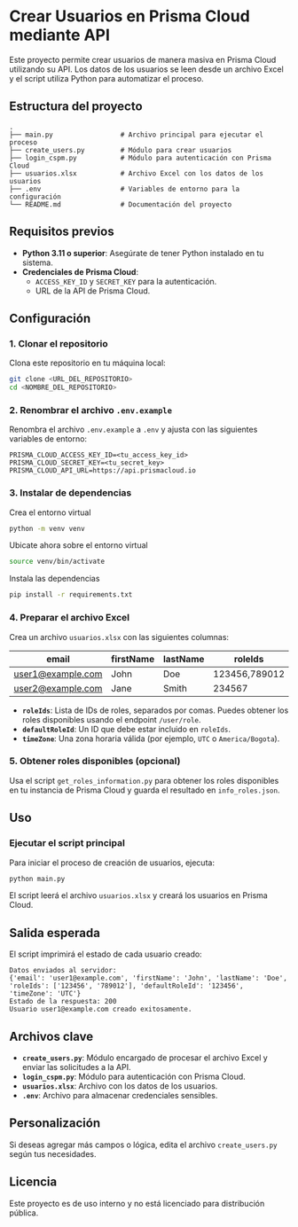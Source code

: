 
# Crear Usuarios en Prisma Cloud mediante API

Este proyecto permite crear usuarios de manera masiva en Prisma Cloud utilizando su API. Los datos de los usuarios se leen desde un archivo Excel y el script utiliza Python para automatizar el proceso.

## Estructura del proyecto

```
.
├── main.py                 # Archivo principal para ejecutar el proceso
├── create_users.py         # Módulo para crear usuarios
├── login_cspm.py           # Módulo para autenticación con Prisma Cloud
├── usuarios.xlsx           # Archivo Excel con los datos de los usuarios
├── .env                    # Variables de entorno para la configuración
└── README.md               # Documentación del proyecto
```

## Requisitos previos

- **Python 3.11 o superior**: Asegúrate de tener Python instalado en tu sistema.
- **Credenciales de Prisma Cloud**:
  - `ACCESS_KEY_ID` y `SECRET_KEY` para la autenticación.
  - URL de la API de Prisma Cloud.



## Configuración

### 1. Clonar el repositorio

Clona este repositorio en tu máquina local:

```bash
git clone <URL_DEL_REPOSITORIO>
cd <NOMBRE_DEL_REPOSITORIO>
```

### 2. Renombrar el archivo `.env.example`

Renombra el archivo `.env.example` a `.env` y ajusta con las siguientes variables de entorno:

```
PRISMA_CLOUD_ACCESS_KEY_ID=<tu_access_key_id>
PRISMA_CLOUD_SECRET_KEY=<tu_secret_key>
PRISMA_CLOUD_API_URL=https://api.prismacloud.io
```

### 3. Instalar de dependencias

Crea el entorno virtual
```bash
python -m venv venv
```

Ubicate ahora sobre el entorno virtual
```bash
source venv/bin/activate
```

Instala las dependencias
```bash
pip install -r requirements.txt
```

### 4. Preparar el archivo Excel

Crea un archivo `usuarios.xlsx` con las siguientes columnas:

| email               | firstName | lastName | roleIds          | defaultRoleId | timeZone     |
|---------------------|-----------|----------|------------------|---------------|--------------|
| user1@example.com   | John      | Doe      | 123456,789012    | 123456        | UTC          |
| user2@example.com   | Jane      | Smith    | 234567           | 234567        | America/Bogota |

- **`roleIds`**: Lista de IDs de roles, separados por comas. Puedes obtener los roles disponibles usando el endpoint `/user/role`.
- **`defaultRoleId`**: Un ID que debe estar incluido en `roleIds`.
- **`timeZone`**: Una zona horaria válida (por ejemplo, `UTC` o `America/Bogota`).

### 5. Obtener roles disponibles (opcional)

Usa el script `get_roles_information.py` para obtener los roles disponibles en tu instancia de Prisma Cloud y guarda el resultado en `info_roles.json`.

## Uso

### Ejecutar el script principal

Para iniciar el proceso de creación de usuarios, ejecuta:

```bash
python main.py
```

El script leerá el archivo `usuarios.xlsx` y creará los usuarios en Prisma Cloud.

## Salida esperada

El script imprimirá el estado de cada usuario creado:

```plaintext
Datos enviados al servidor:
{'email': 'user1@example.com', 'firstName': 'John', 'lastName': 'Doe', 'roleIds': ['123456', '789012'], 'defaultRoleId': '123456', 'timeZone': 'UTC'}
Estado de la respuesta: 200
Usuario user1@example.com creado exitosamente.
```

## Archivos clave

- **`create_users.py`**: Módulo encargado de procesar el archivo Excel y enviar las solicitudes a la API.
- **`login_cspm.py`**: Módulo para autenticación con Prisma Cloud.
- **`usuarios.xlsx`**: Archivo con los datos de los usuarios.
- **`.env`**: Archivo para almacenar credenciales sensibles.

## Personalización

Si deseas agregar más campos o lógica, edita el archivo `create_users.py` según tus necesidades.

## Licencia

Este proyecto es de uso interno y no está licenciado para distribución pública.
